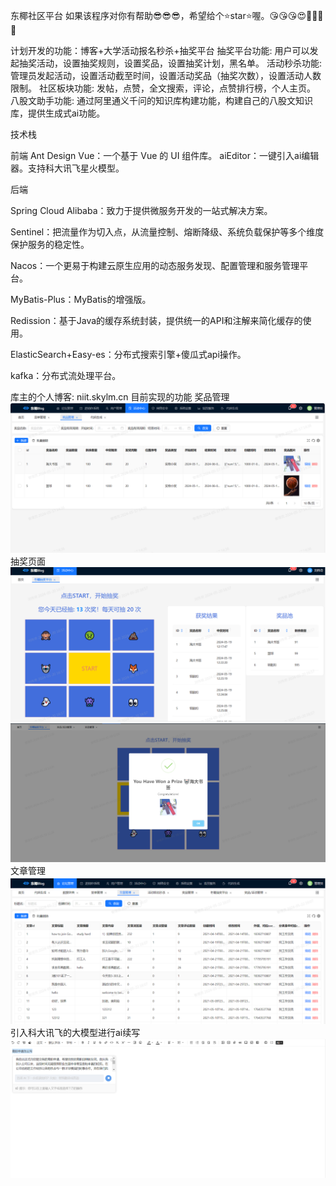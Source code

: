 东椰社区平台
如果该程序对你有帮助😎😎😎，希望给个⭐star⭐喔。😘😘😘😍🥰🎉🎈🎃

计划开发的功能：博客+大学活动报名秒杀+抽奖平台
抽奖平台功能: 用户可以发起抽奖活动，设置抽奖规则，设置奖品，设置抽奖计划，黑名单。
活动秒杀功能: 管理员发起活动，设置活动截至时间，设置活动奖品（抽奖次数），设置活动人数限制。
社区板块功能: 发帖，点赞，全文搜索，评论，点赞排行榜，个人主页。
八股文助手功能: 通过阿里通义千问的知识库构建功能，构建自己的八股文知识库，提供生成式ai功能。


技术栈

前端
Ant Design Vue：一个基于 Vue 的 UI 组件库。
aiEditor：一键引入ai编辑器。支持科大讯飞星火模型。

后端


Spring Cloud Alibaba：致力于提供微服务开发的一站式解决方案。

Sentinel：把流量作为切入点，从流量控制、熔断降级、系统负载保护等多个维度保护服务的稳定性。

Nacos：一个更易于构建云原生应用的动态服务发现、配置管理和服务管理平台。

MyBatis-Plus：MyBatis的增强版。

Redission：基于Java的缓存系统封装，提供统一的API和注解来简化缓存的使用。

ElasticSearch+Easy-es：分布式搜索引擎+傻瓜式api操作。

kafka：分布式流处理平台。


库主的个人博客: niit.skylm.cn
目前实现的功能
奖品管理
![img.png](img.png)
抽奖页面
![img_2.png](img_2.png)
![img_1.png](img_1.png)
文章管理
![img_3.png](img_3.png)
引入科大讯飞的大模型进行ai续写
![img_4.png](img_4.png)